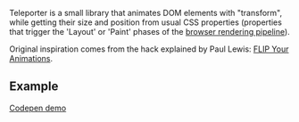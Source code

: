 Teleporter is a small library that animates DOM elements with "transform", while getting their size and position from usual CSS properties (properties that trigger the 'Layout' or 'Paint' phases of the [browser rendering pipeline](http://www.html5rocks.com/en/tutorials/internals/howbrowserswork/)).

Original inspiration comes from the hack explained by Paul Lewis: [FLIP Your Animations](https://aerotwist.com/blog/flip-your-animations/).

## Example
[Codepen demo](http://codepen.io/vkammerer/pen/ZbPdmN)
